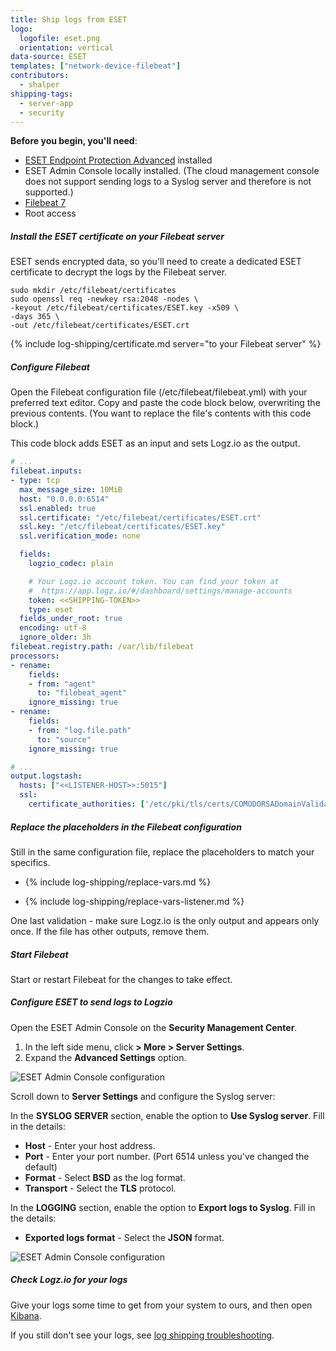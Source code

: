 ```yaml
---
title: Ship logs from ESET
logo:
  logofile: eset.png
  orientation: vertical
data-source: ESET
templates: ["network-device-filebeat"]
contributors:
  - shalper
shipping-tags:
  - server-app
  - security
---
```


**Before you begin, you'll need**:

* [ESET Endpoint Protection Advanced](https://www.eset.com/us/business/endpoint-protection-advanced/download/) installed
* ESET Admin Console locally installed. (The cloud management console does not support sending logs to a Syslog server and therefore is not supported.)
* [Filebeat 7](https://www.elastic.co/guide/en/beats/filebeat/current/filebeat-installation.html)
* Root access


<div class="tasklist">

##### Install the ESET certificate on your Filebeat server

ESET sends encrypted data,
so you'll need to create a dedicated ESET certificate to decrypt the logs by the Filebeat server.

```shell
sudo mkdir /etc/filebeat/certificates
sudo openssl req -newkey rsa:2048 -nodes \
-keyout /etc/filebeat/certificates/ESET.key -x509 \
-days 365 \
-out /etc/filebeat/certificates/ESET.crt
```

{% include log-shipping/certificate.md server="to your Filebeat server" %}

##### Configure Filebeat

Open the Filebeat configuration file (/etc/filebeat/filebeat.yml) with your preferred text editor.
Copy and paste the code block below, overwriting the previous contents. (You want to replace the file's contents with this code block.)

This code block adds ESET as an input and sets Logz.io as the output.

```yaml
# ...
filebeat.inputs:
- type: tcp
  max_message_size: 10MiB
  host: "0.0.0.0:6514"
  ssl.enabled: true
  ssl.certificate: "/etc/filebeat/certificates/ESET.crt"
  ssl.key: "/etc/filebeat/certificates/ESET.key"
  ssl.verification_mode: none

  fields:
    logzio_codec: plain

    # Your Logz.io account token. You can find your token at
    #  https://app.logz.io/#/dashboard/settings/manage-accounts
    token: <<SHIPPING-TOKEN>>
    type: eset
  fields_under_root: true
  encoding: utf-8
  ignore_older: 3h
filebeat.registry.path: /var/lib/filebeat
processors:
- rename:
    fields:
    - from: "agent"
      to: "filebeat_agent"
    ignore_missing: true
- rename:
    fields:
    - from: "log.file.path"
      to: "source"
    ignore_missing: true

# ...
output.logstash:
  hosts: ["<<LISTENER-HOST>>:5015"]
  ssl:
    certificate_authorities: ['/etc/pki/tls/certs/COMODORSADomainValidationSecureServerCA.crt']
```

##### Replace the placeholders in the Filebeat configuration

Still in the same configuration file, replace the placeholders to match your specifics.

* {% include log-shipping/replace-vars.md %}

* {% include log-shipping/replace-vars-listener.md %}

One last validation - make sure Logz.io is the only output and appears only once.
If the file has other outputs, remove them.

##### Start Filebeat

Start or restart Filebeat for the changes to take effect.

##### Configure ESET to send logs to Logzio

Open the ESET Admin Console on the **Security Management Center**.

  1. In the left side menu, click **<i class="fas fa-ellipsis-h"></i> > More > Server Settings**.
  2. Expand the **Advanced Settings** option.

![ESET Admin Console configuration](https://dytvr9ot2sszz.cloudfront.net/logz-docs/log-shipping/eset-admin-console.png)

Scroll down to **Server Settings** and configure the Syslog server:

In the **SYSLOG SERVER** section, enable the option to **Use Syslog server**. Fill in the details:

  * **Host** - Enter your host address.
  * **Port** - Enter your port number. (Port 6514 unless you've changed the default)
  * **Format** - Select **BSD** as the log format.
  * **Transport** - Select the **TLS** protocol.

In the **LOGGING** section, enable the option to **Export logs to Syslog**. Fill in the details:

  * **Exported logs format** - Select the **JSON** format.

![ESET Admin Console configuration](https://dytvr9ot2sszz.cloudfront.net/logz-docs/log-shipping/eset-admin-console-2.png)


##### Check Logz.io for your logs

Give your logs some time to get from your system to ours, and then open [Kibana](https://app.logz.io/#/dashboard/kibana).

If you still don't see your logs, see [log shipping troubleshooting]({{site.baseurl}}/user-guide/log-shipping/log-shipping-troubleshooting.html).

</div>
